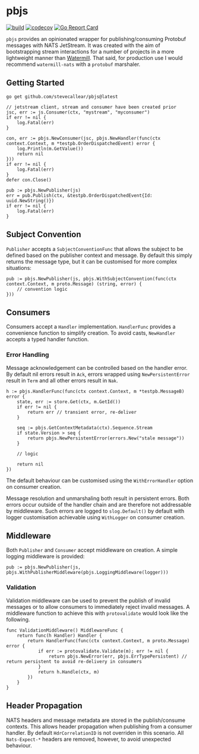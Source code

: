 # pbjs
[![build](https://github.com/stevecallear/pbjs/actions/workflows/build.yml/badge.svg)](https://github.com/stevecallear/pbjs/actions/workflows/build.yml)
[![codecov](https://codecov.io/gh/stevecallear/pbjs/graph/badge.svg?token=3JBUN06BOD)](https://codecov.io/gh/stevecallear/pbjs)
[![Go Report Card](https://goreportcard.com/badge/github.com/stevecallear/pbjs)](https://goreportcard.com/report/github.com/stevecallear/pbjs)

`pbjs` provides an opinionated wrapper for publishing/consuming Protobuf messages with NATS JetStream. It was created with the aim of bootstrapping stream interactions for a number of projects in a more lightweight manner than [Watermill](https://watermill.io/). That said, for production use I would recommend `watermill-nats` with a `protobuf` marshaler.

## Getting Started
```
go get github.com/stevecallear/pbjs@latest
```
```
// jetstream client, stream and consumer have been created prior
jsc, err := js.Consumer(ctx, "mystream", "myconsumer")
if err != nil {
    log.Fatal(err)
}

con, err := pbjs.NewConsumer(jsc, pbjs.NewHandler(func(ctx context.Context, m *testpb.OrderDispatchedEvent) error {
    log.Println(m.GetValue())
    return nil
}))
if err != nil {
    log.Fatal(err)
}
defer con.Close()

pub := pbjs.NewPublisher(js)
err = pub.Publish(ctx, &testpb.OrderDispatchedEvent{Id: uuid.NewString()})
if err != nil {
    log.Fatal(err)
}
```

## Subject Convention
`Publisher` accepts a `SubjectConventionFunc` that allows the subject to be defined based on the publisher context and message. By default this simply returns the message type, but it can be customised for more complex situations:
```
pub := pbjs.NewPublisher(js, pbjs.WithSubjectConvention(func(ctx context.Context, m proto.Message) (string, error) {
    // convention logic
}))
```

## Consumers
Consumers accept a `Handler` implementation. `HandlerFunc` provides a convenience function to simplify creation. To avoid casts, `NewHandler` accepts a typed handler function.

### Error Handling
Message acknowledgement can be controlled based on the handler error. By default nil errors result in `Ack`, errors wrapped using `NewPersistentError` result in `Term` and all other errors result in `Nak`.
```
h := pbjs.HandlerFunc(func(ctx context.Context, m *testpb.MessageB) error {
    state, err := store.Get(ctx, m.GetId())
    if err != nil {
        return err // transient error, re-deliver
    }

    seq := pbjs.GetContextMetadata(ctx).Sequence.Stream
    if state.Version > seq {
        return pbjs.NewPersistentError(errors.New("stale message"))
    }
    
    // logic

    return nil
})
```
The default behaviour can be customised using the `WithErrorHandler` option on consumer creation.

Message resolution and unmarshaling both result in persistent errors. Both errors occur outside of the handler chain and are therefore not addressable by middleware. Such errors are logged to `slog.Default()` by default with logger customisation achievable using `WithLogger` on consumer creation.

## Middleware
Both `Publisher` and `Consumer` accept middleware on creation. A simple logging middleware is provided:
```
pub := pbjs.NewPublisher(js, pbjs.WithPublisherMiddleware(pbjs.LoggingMiddleware(logger)))
```

### Validation
Validation middleware can be used to prevent the publish of invalid messages or to allow consumers to immediately reject invalid messages. A middleware function to achieve this with `protovalidate` would look like the following.
```
func ValidationMiddleware() MiddlewareFunc {
	return func(h Handler) Handler {
		return HandlerFunc(func(ctx context.Context, m proto.Message) error {
			if err := protovalidate.Validate(m); err != nil {
				return pbjs.NewError(err, pbjs.ErrTypePersistent) // return persistent to avoid re-delivery in consumers
			}
			return h.Handle(ctx, m)
		})
	}
}
```

## Header Propagation
NATS headers and message metadata are stored in the publish/consume contexts. This allows header propagation when publishing from a consumer handler. By default `HdrCorrelationID` is not overriden in this scenario. All `Nats-Expect-*` headers are removed, however, to avoid unexpected behaviour.